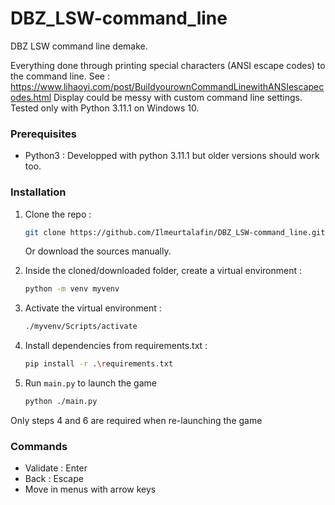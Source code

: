 # DBZ_LSW-command_line

DBZ LSW command line demake. 

Everything done through printing special characters (ANSI escape codes) to the command line. 
See : https://www.lihaoyi.com/post/BuildyourownCommandLinewithANSIescapecodes.html
Display could be messy with custom command line settings.
Tested only with Python 3.11.1 on Windows 10.

### Prerequisites

* Python3 : Developped with python 3.11.1 but older versions should work too. 


### Installation

1. Clone the repo :
   ```sh
   git clone https://github.com/Ilmeurtalafin/DBZ_LSW-command_line.git
   ```
   Or download the sources manually.
   
3. Inside the cloned/downloaded folder, create a virtual environment :
   ```sh
   python -m venv myvenv
   ```
4. Activate the virtual environment :
   ```sh
   ./myvenv/Scripts/activate
   ```
5. Install dependencies from requirements.txt :
   ```sh
   pip install -r .\requirements.txt
   ```
6. Run  `main.py` to launch the game
   ```sh
   python ./main.py
   ```
Only steps 4 and 6 are required when re-launching the game

### Commands
- Validate : Enter
- Back : Escape
- Move in menus with arrow keys
